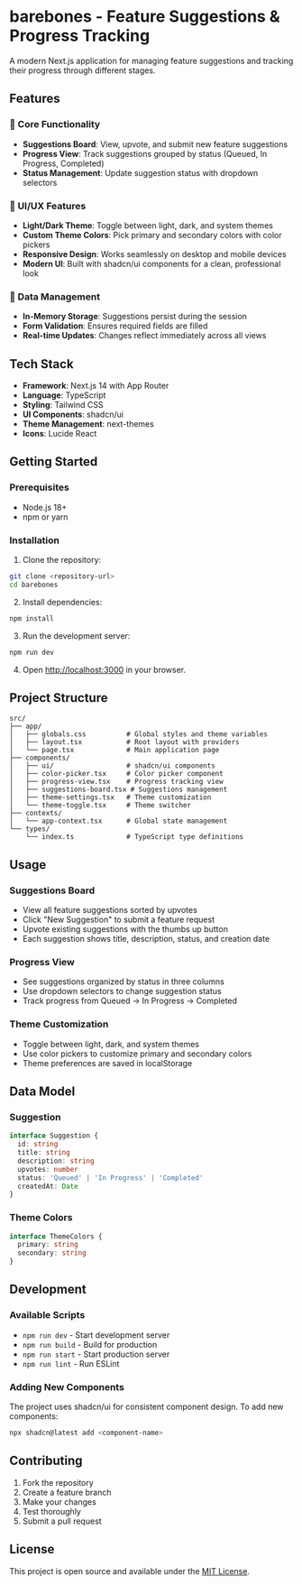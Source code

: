 # barebones - Feature Suggestions & Progress Tracking

A modern Next.js application for managing feature suggestions and tracking their progress through different stages.

## Features

### 🎯 Core Functionality
- **Suggestions Board**: View, upvote, and submit new feature suggestions
- **Progress View**: Track suggestions grouped by status (Queued, In Progress, Completed)
- **Status Management**: Update suggestion status with dropdown selectors

### 🎨 UI/UX Features
- **Light/Dark Theme**: Toggle between light, dark, and system themes
- **Custom Theme Colors**: Pick primary and secondary colors with color pickers
- **Responsive Design**: Works seamlessly on desktop and mobile devices
- **Modern UI**: Built with shadcn/ui components for a clean, professional look

### 💾 Data Management
- **In-Memory Storage**: Suggestions persist during the session
- **Form Validation**: Ensures required fields are filled
- **Real-time Updates**: Changes reflect immediately across all views

## Tech Stack

- **Framework**: Next.js 14 with App Router
- **Language**: TypeScript
- **Styling**: Tailwind CSS
- **UI Components**: shadcn/ui
- **Theme Management**: next-themes
- **Icons**: Lucide React

## Getting Started

### Prerequisites
- Node.js 18+ 
- npm or yarn

### Installation

1. Clone the repository:
```bash
git clone <repository-url>
cd barebones
```

2. Install dependencies:
```bash
npm install
```

3. Run the development server:
```bash
npm run dev
```

4. Open [http://localhost:3000](http://localhost:3000) in your browser.

## Project Structure

```
src/
├── app/
│   ├── globals.css          # Global styles and theme variables
│   ├── layout.tsx           # Root layout with providers
│   └── page.tsx             # Main application page
├── components/
│   ├── ui/                  # shadcn/ui components
│   ├── color-picker.tsx     # Color picker component
│   ├── progress-view.tsx    # Progress tracking view
│   ├── suggestions-board.tsx # Suggestions management
│   ├── theme-settings.tsx   # Theme customization
│   └── theme-toggle.tsx     # Theme switcher
├── contexts/
│   └── app-context.tsx      # Global state management
└── types/
    └── index.ts             # TypeScript type definitions
```

## Usage

### Suggestions Board
- View all feature suggestions sorted by upvotes
- Click "New Suggestion" to submit a feature request
- Upvote existing suggestions with the thumbs up button
- Each suggestion shows title, description, status, and creation date

### Progress View
- See suggestions organized by status in three columns
- Use dropdown selectors to change suggestion status
- Track progress from Queued → In Progress → Completed

### Theme Customization
- Toggle between light, dark, and system themes
- Use color pickers to customize primary and secondary colors
- Theme preferences are saved in localStorage

## Data Model

### Suggestion
```typescript
interface Suggestion {
  id: string
  title: string
  description: string
  upvotes: number
  status: 'Queued' | 'In Progress' | 'Completed'
  createdAt: Date
}
```

### Theme Colors
```typescript
interface ThemeColors {
  primary: string
  secondary: string
}
```

## Development

### Available Scripts
- `npm run dev` - Start development server
- `npm run build` - Build for production
- `npm run start` - Start production server
- `npm run lint` - Run ESLint

### Adding New Components
The project uses shadcn/ui for consistent component design. To add new components:

```bash
npx shadcn@latest add <component-name>
```

## Contributing

1. Fork the repository
2. Create a feature branch
3. Make your changes
4. Test thoroughly
5. Submit a pull request

## License

This project is open source and available under the [MIT License](LICENSE).
